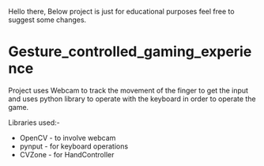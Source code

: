 Hello there,
Below project is just for educational purposes feel free to suggest some changes.

# Gesture_controlled_gaming_experience
Project uses Webcam to track the movement of the finger to get the input and uses python library to operate with the keyboard in order to operate the game.

Libraries used:- 
* OpenCV - to involve webcam
* pynput - for keyboard operations
* CVZone - for HandController
